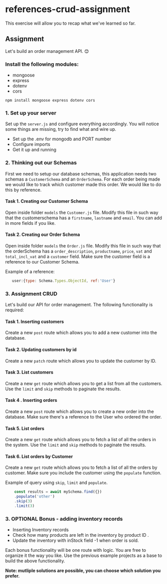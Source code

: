 # references-crud-assignment
This exercise will allow you to recap what we've learned so far. 

## Assignment
Let's build an order management API. 😊

### Install the following modules: 
+ mongoose 
+ express
+ dotenv
+ cors

`npm install mongoose express dotenv cors`

### 1. Set up your server
Set up the `server.js` and configure everything accordingly. You will notice some things are missing, try to find what and wire up. 
+ Set up the .env for mongodb and PORT number
+ Configure imports  
+ Get it up and running 

### 2. Thinking out our Schemas 
First we need to setup our database schemas, this application needs two schemas a `CustomerSchema` and an `OrderSchema`. For each order being made we would like to track which customer made this order. We would like to do this by reference. 


#### Task 1. Creating our Customer Schema  
Open inside folder `models` the `Customer.js` file. Modify this file in such way that the customerschema has a `firstname`, `lastname` and `email`. 
You can add in more fields if you like. 

#### Task 2. Creating our Order Schema  
Open inside folder `models` the `Order.js` file. Modify this file in such way that the orderSchema has a `order_description`, `productname`, `price`, `vat` and `total_incl_vat` and a `customer` field. Make sure the customer field is a reference to our Customer Schema. 

Example of a reference: 

````javascript
   user:{type: Schema.Types.ObjectId, ref:'User'}
````



### 3. Assignment CRUD 
Let's build our API for order management. The following functionality is required: 

#### Task 1. Inserting customers 
Create a new `post` route which allows you to add a new customer into the database. 


#### Task 2. Updating customers by id 
Create a new `patch` route which allows you to update the customer by ID.  

#### Task 3. List customers
Create a new `get` route which allows you to get a list from all the customers. 
Use the `limit` and `skip` methods to paginate the results. 

#### Task 4 . Inserting orders
Create a new `post` route which allows you to create a new order into the database. 
Make sure there's a reference to the User who ordered the order.

#### Task 5. List orders
Create a new `get` route which allows you to fetch a list of all the orders in the system. 
Use the `limit` and `skip` methods to paginate the results. 

#### Task 6. List orders by Customer
Create a new `get` route which allows you to fetch a list of all the orders by customer. Make sure you include the customer using the `populate` function.

Example of query using `skip`, `limit` and `populate`. 
````javascript
    const results = await mySchema.find({})
    .populate('other')
    .skip(3)
    .limit(3)
````









### 3. OPTIONAL Bonus - adding inventory records 
+ Inserting Inventory records
+ Check how many products are left in the inventory by product ID .
+ Update the inventory with inStock field -1 when order is sold. 

Each bonus functionality will be one route with logic. You are free to organize it the way you like. 
Use the previous example projects as a base to build the above functionality. 

**Note: mutliple solutions are possible, you can choose which solution you prefer.**








